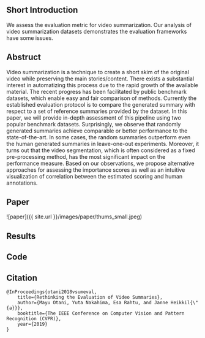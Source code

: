 ## Short Introduction
We assess the evaluation metric for video summarization.
Our analysis of video summarization datasets demonstrates the evaluation frameworks have some issues.

## Abstruct

Video summarization is a technique to create a short skim of the original video while preserving the main stories/content. There exists a substantial interest in automatizing this process due to the rapid growth of the available material. The recent progress has been facilitated by public benchmark datasets, which enable easy and fair comparison of methods. Currently the established evaluation protocol is to compare the generated summary with respect to a set of reference summaries provided by the dataset. In this paper, we will provide in-depth assessment of this pipeline using two popular benchmark datasets. Surprisingly, we observe that randomly generated summaries achieve comparable or better performance to the state-of-the-art. In some cases, the random summaries outperform even the human generated summaries in leave-one-out experiments. Moreover, it turns out that the video segmentation, which is often considered as a fixed pre-processing method, has the most significant impact on the performance measure. Based on our observations, we propose alternative approaches for assessing the importance scores as well as an intuitive visualization of correlation between the estimated scoring and human annotations.

## Paper
![paper]({{ site.url }}/images/paper/thums_small.jpeg)

## Results

## Code

## Citation

```
@InProceedings{otani2018vsumeval,
    title={Rethinking the Evaluation of Video Summaries},
    author={Mayu Otani, Yuta Nakahima, Esa Rahtu, and Janne Heikkil{\"{a}}},
    booktitle={The IEEE Conference on Computer Vision and Pattern Recognition (CVPR)},
    year={2019}
}
```

